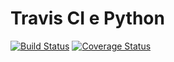 # Travis CI e Python
[![Build Status](https://travis-ci.org/marcelosantos/travis-ci-python.svg?branch=master)](https://travis-ci.org/marcelosantos/travis-ci-python)
[![Coverage Status](https://coveralls.io/repos/github/marcelosantos/travis-ci-python/badge.svg?branch=master)](https://coveralls.io/github/marcelosantos/travis-ci-python?branch=master)